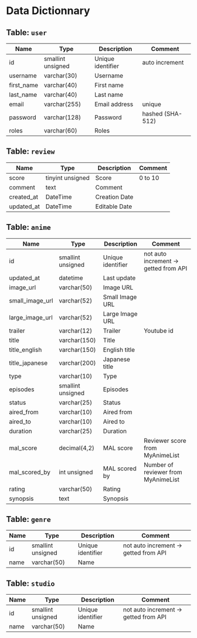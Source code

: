 # Data Dictionnary

## Table: `user`
| Name       | Type              | Description       | Comment    |
|------------|-------------------| ----------------- |------------|
| id         | smallint unsigned | Unique identifier | auto increment |
| username   | varchar(30)       | Username          |            |
| first_name | varchar(40)       | First name        |            |
| last_name  | varchar(40)       | Last name         |            |
| email      | varchar(255)      | Email address     | unique     |
| password   | varchar(128)      | Password          | hashed (SHA-512) |
| roles      | varchar(60)       | Roles             |            |

## Table: `review`
| Name     | Type             | Description   | Comment |
| -------  | ---------------- | ------------- | ------- |
| score    | tinyint unsigned | Score         | 0 to 10 |
| comment  | text             | Comment       |         |
| created_at | DateTime             | Creation Date |         |
| updated_at | DateTime             | Editable Date |         |

## Table: `anime`

| Name            | Type              | Description       | Comment                               |
| --------------- | ----------------- | ----------------- | ------------------------------------- |
| id              | smallint unsigned | Unique identifier | not auto increment -> getted from API |
| updated_at      | datetime          | Last update       |                                       |
| image_url       | varchar(50)       | Image URL         |                                       |
| small_image_url | varchar(52)       | Small Image URL   |                                       |
| large_image_url | varchar(52)       | Large Image URL   |                                       |
| trailer         | varchar(12)       | Trailer           | Youtube id                            |
| title           | varchar(150)      | Title             |                                       |
| title_english   | varchar(150)      | English title     |                                       |
| title_japanese  | varchar(200)      | Japanese title    |                                       |
| type            | varchar(10)       | Type              |                                       |
| episodes        | smallint unsigned | Episodes          |                                       |
| status          | varchar(25)       | Status            |                                       |
| aired_from      | varchar(10)              | Aired from        |                                       |
| aired_to        | varchar(10)              | Aired to          |                                       |
| duration        | varchar(25)       | Duration          |                                       |
| mal_score       | decimal(4,2)      | MAL score         | Reviewer score from MyAnimeList       |
| mal_scored_by   | int unsigned      | MAL scored by     | Number of reviewer from MyAnimeList   |
| rating          | varchar(50)       | Rating            |                                       |
| synopsis        | text              | Synopsis          |                                       |

## Table: `genre`

| Name | Type              | Description       | Comment                               |
| ---- | ----------------- | ----------------- | ------------------------------------- |
| id   | smallint unsigned | Unique identifier | not auto increment -> getted from API |
| name | varchar(50)       | Name              |                                       |

## Table: `studio`

| Name | Type              | Description       | Comment                               |
| ---- | ----------------- | ----------------- | ------------------------------------- |
| id   | smallint unsigned | Unique identifier | not auto increment -> getted from API |
| name | varchar(50)       | Name              |                                       |
